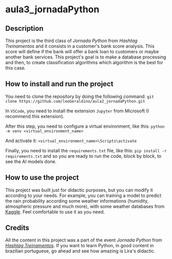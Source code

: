 <h1>aula3_jornadaPython</h1>

<h2>Description</h2>

This project is the third class of <i>Jornada Python</i> from <i>Hashtag Treinamentos</i> and it 
consists in a customer's bank score analysis. This score will define if the bank will offer a bank 
loan to customers or maybe another bank services. This project's goal is to make a database processing 
and then, to create classification algorithms which algorithm is the best for this case.

<h2>How to install and run the project</h2>

You need to clone the repository by doing the following command: ```git clone https://github.com/leoGeraldino/aula2_jornadaPython.git```

In ```VSCode```, you need to install the extension ```Jupyter``` from Microsoft (I recommend this extension).

After this step, you need to configure a virtual environment, like this: ```python -m venv <virtual_environment_name>```

And activate it: ```<virtual_environment_name>\Scripts\activate```

Finally, you need to install the ```requirements.txt``` file, like this: ```pip install -r requirements.txt``` and so you are ready to run the code, block by block, to see the AI models done.

<h2>How to use the project</h2>

This project was built just for didactic purposes, but you can modify it according to your needs. For example, you can training a model to predict the rain probability according some weather informations (humidity, atmospheric pressure and much more), with some weather databases from <a target= "_blank" href= "https://www.kaggle.com/">Kaggle</a>. Feel comfortable to use it as you need.

<h2>Credits</h2>

All the content in this project was a part of the event <i>Jornada Python</i> from <i><a target="_blank" href="https://www.youtube.com/@HashtagTreinamentos">Hashtag Treinamentos</a></i>. If you want to learn Python, in good content in brazilian portuguese, go ahead and see how amazing is Lira's didactic. 